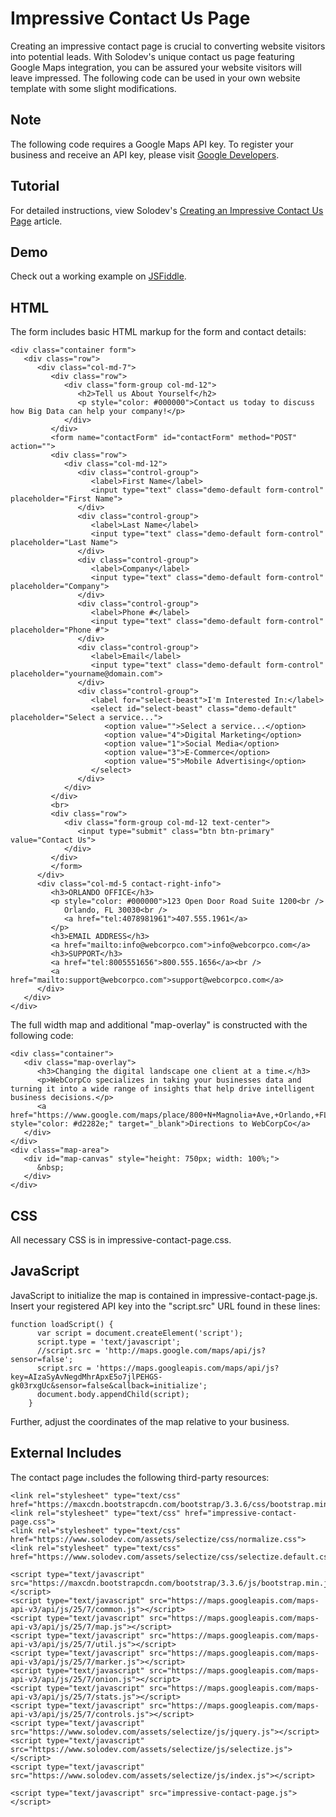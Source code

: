 # Impressive Contact Us Page
Creating an impressive contact page is crucial to converting website visitors into potential leads. With Solodev's unique contact us page featuring Google Maps integration, you can be assured your website visitors will leave impressed. The following code can be used in your own website template with some slight modifications.

## Note
The following code requires a Google Maps API key. To register your business and receive an API key, please visit [Google Developers](https://developers.google.com/maps/documentation/embed/guide#api_key).

## Tutorial

For detailed instructions, view Solodev's [Creating an Impressive Contact Us Page](https://www.solodev.com/blog/web-design/code-examples/creating-an-impressive-contact-us-page.stml) article.

## Demo

Check out a working example on [JSFiddle](https://jsfiddle.net/solodev/ykL8ry7b/).

## HTML

The form includes basic HTML markup for the form and contact details:
```
<div class="container form">
   <div class="row">
      <div class="col-md-7">
         <div class="row">
            <div class="form-group col-md-12">
               <h2>Tell us About Yourself</h2>
               <p style="color: #000000">Contact us today to discuss how Big Data can help your company!</p>
            </div>
         </div>
		 <form name="contactForm" id="contactForm" method="POST" action="">
         <div class="row">
            <div class="col-md-12">
               <div class="control-group">
                  <label>First Name</label>
                  <input type="text" class="demo-default form-control" placeholder="First Name">
               </div>
               <div class="control-group">
                  <label>Last Name</label>
                  <input type="text" class="demo-default form-control" placeholder="Last Name">
               </div>
               <div class="control-group">
                  <label>Company</label>
                  <input type="text" class="demo-default form-control" placeholder="Company">
               </div>
               <div class="control-group">
                  <label>Phone #</label>
                  <input type="text" class="demo-default form-control" placeholder="Phone #">
               </div>
               <div class="control-group">
                  <label>Email</label>
                  <input type="text" class="demo-default form-control" placeholder="yourname@domain.com">
               </div>
               <div class="control-group">
                  <label for="select-beast">I'm Interested In:</label>
                  <select id="select-beast" class="demo-default" placeholder="Select a service...">
                     <option value="">Select a service...</option>
                     <option value="4">Digital Marketing</option>
                     <option value="1">Social Media</option>
                     <option value="3">E-Commerce</option>
                     <option value="5">Mobile Advertising</option>
                  </select>
               </div>
            </div>
         </div>
         <br>
         <div class="row">
            <div class="form-group col-md-12 text-center">
               <input type="submit" class="btn btn-primary" value="Contact Us">
            </div>
         </div>
		 </form>
      </div>
      <div class="col-md-5 contact-right-info">
         <h3>ORLANDO OFFICE</h3>
         <p style="color: #000000">123 Open Door Road Suite 1200<br />
            Orlando, FL 30030<br />
            <a href="tel:4078981961">407.555.1961</a>
         </p>
         <h3>EMAIL ADDRESS</h3>
         <a href="mailto:info@webcorpco.com">info@webcorpco.com</a>
         <h3>SUPPORT</h3>
         <a href="tel:8005551656">800.555.1656</a><br />
         <a href="mailto:support@webcorpco.com">support@webcorpco.com</a>
      </div>
   </div>
</div>
```

The full width map and additional "map-overlay" is constructed with the following code:
```
<div class="container">
   <div class="map-overlay">
      <h3>Changing the digital landscape one client at a time.</h3>
      <p>WebCorpCo specializes in taking your businesses data and turning it into a wide range of insights that help drive intelligent business decisions.</p>
      <a href="https://www.google.com/maps/place/800+N+Magnolia+Ave,+Orlando,+FL+32803/@28.5556405,-81.3775403,17z/data=!3m1!4b1!4m2!3m1!1s0x88e77af15a1459a5:0xa114b20cc1cdb19d" style="color: #d2282e;" target="_blank">Directions to WebCorpCo</a>
   </div>
</div>
<div class="map-area">
   <div id="map-canvas" style="height: 750px; width: 100%;">
      &nbsp;
   </div>
</div>
```

## CSS

All necessary CSS is in impressive-contact-page.css.

## JavaScript

JavaScript to initialize the map is contained in impressive-contact-page.js. Insert your registered API key into the "script.src" URL found in these lines:
```
function loadScript() {
	  var script = document.createElement('script');
	  script.type = 'text/javascript';
	  //script.src = 'http://maps.google.com/maps/api/js?sensor=false';
	  script.src = 'https://maps.googleapis.com/maps/api/js?key=AIzaSyAvNegdMhrApxE5o7jlPEHGS-gk03rxgUc&sensor=false&callback=initialize';
	  document.body.appendChild(script);
	}
```

Further, adjust the coordinates of the map relative to your business.

## External Includes

The contact page includes the following third-party resources:
```
<link rel="stylesheet" type="text/css" href="https://maxcdn.bootstrapcdn.com/bootstrap/3.3.6/css/bootstrap.min.css">   
<link rel="stylesheet" type="text/css" href="impressive-contact-page.css">   
<link rel="stylesheet" type="text/css" href="https://www.solodev.com/assets/selectize/css/normalize.css">
<link rel="stylesheet" type="text/css" href="https://www.solodev.com/assets/selectize/css/selectize.default.css">

<script type="text/javascript" src="https://maxcdn.bootstrapcdn.com/bootstrap/3.3.6/js/bootstrap.min.js"></script>   
<script type="text/javascript" src="https://maps.googleapis.com/maps-api-v3/api/js/25/7/common.js"></script>   
<script type="text/javascript" src="https://maps.googleapis.com/maps-api-v3/api/js/25/7/map.js"></script>    
<script type="text/javascript" src="https://maps.googleapis.com/maps-api-v3/api/js/25/7/util.js"></script>   
<script type="text/javascript" src="https://maps.googleapis.com/maps-api-v3/api/js/25/7/marker.js"></script>   
<script type="text/javascript" src="https://maps.googleapis.com/maps-api-v3/api/js/25/7/onion.js"></script> 
<script type="text/javascript" src="https://maps.googleapis.com/maps-api-v3/api/js/25/7/stats.js"></script>  
<script type="text/javascript" src="https://maps.googleapis.com/maps-api-v3/api/js/25/7/controls.js"></script>
<script type="text/javascript" src="https://www.solodev.com/assets/selectize/js/jquery.js"></script>
<script type="text/javascript" src="https://www.solodev.com/assets/selectize/js/selectize.js"></script>
<script type="text/javascript" src="https://www.solodev.com/assets/selectize/js/index.js"></script>

<script type="text/javascript" src="impressive-contact-page.js"></script>
```
